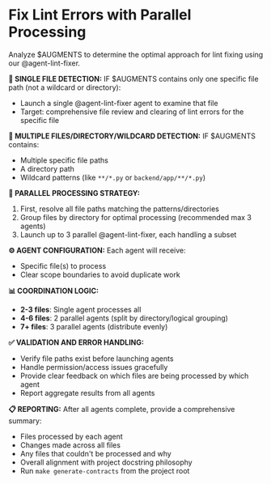 # Fix Lint Errors with Parallel Processing

Analyze $AUGMENTS to determine the optimal approach for lint fixing using our @agent-lint-fixer.

**📂 SINGLE FILE DETECTION:**
IF $AUGMENTS contains only one specific file path (not a wildcard or directory):
- Launch a single @agent-lint-fixer agent to examine that file
- Target: comprehensive file review and clearing of lint errors for the specific file

**📁 MULTIPLE FILES/DIRECTORY/WILDCARD DETECTION:**
IF $AUGMENTS contains:
- Multiple specific file paths
- A directory path
- Wildcard patterns (like `**/*.py` or `backend/app/**/*.py`)

**🔄 PARALLEL PROCESSING STRATEGY:**
1. First, resolve all file paths matching the patterns/directories
2. Group files by directory for optimal processing (recommended max 3 agents)
3. Launch up to 3 parallel @agent-lint-fixer, each handling a subset

**⚙️ AGENT CONFIGURATION:**
Each agent will receive:
- Specific file(s) to process
- Clear scope boundaries to avoid duplicate work

**📊 COORDINATION LOGIC:**
- **2-3 files**: Single agent processes all
- **4-6 files**: 2 parallel agents (split by directory/logical grouping)
- **7+ files**: 3 parallel agents (distribute evenly)

**✅ VALIDATION AND ERROR HANDLING:**
- Verify file paths exist before launching agents
- Handle permission/access issues gracefully
- Provide clear feedback on which files are being processed by which agent
- Report aggregate results from all agents

**📋 REPORTING:**
After all agents complete, provide a comprehensive summary:
- Files processed by each agent
- Changes made across all files
- Any files that couldn't be processed and why
- Overall alignment with project docstring philosophy
- Run `make generate-contracts` from the project root